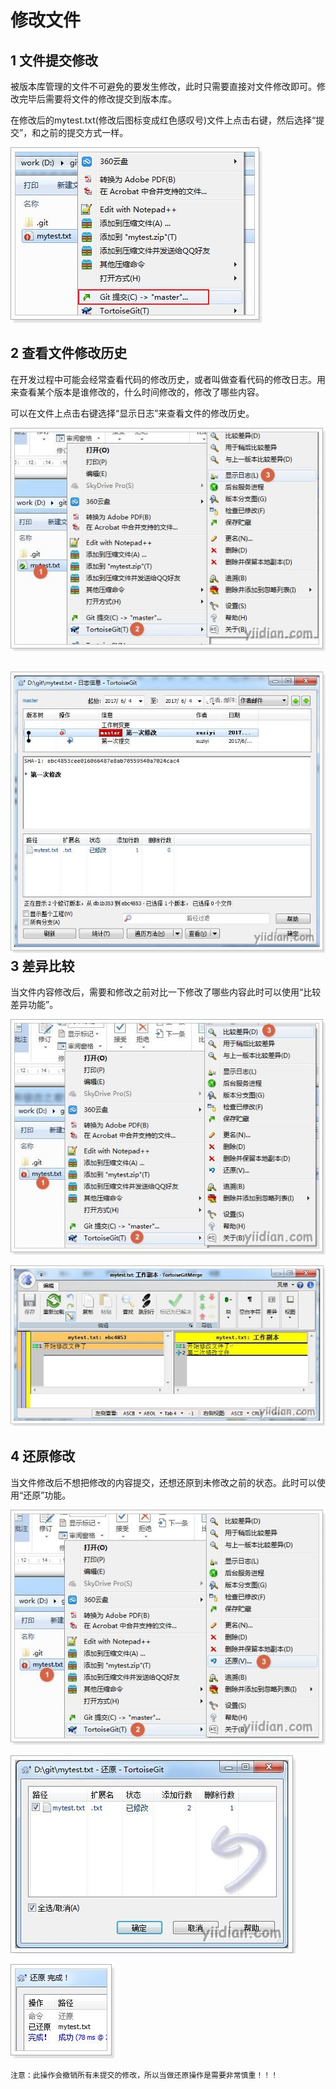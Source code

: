 # 修改文件

## **1 文件提交修改**

被版本库管理的文件不可避免的要发生修改，此时只需要直接对文件修改即可。修改完毕后需要将文件的修改提交到版本库。

在修改后的mytest.txt(修改后图标变成红色感叹号)文件上点击右键，然后选择“提交”，和之前的提交方式一样。

![img](7.修改文件.assets/20171115110324776.jpg)

## **2 查看文件修改历史**

在开发过程中可能会经常查看代码的修改历史，或者叫做查看代码的修改日志。用来查看某个版本是谁修改的，什么时间修改的，修改了哪些内容。


可以在文件上点击右键选择“显示日志”来查看文件的修改历史。

![img](7.修改文件.assets/20171115110406486.jpg)

## ![img](7.修改文件.assets/20171115110431479.jpg)**3 差异比较**

当文件内容修改后，需要和修改之前对比一下修改了哪些内容此时可以使用“比较差异功能”。

![img](7.修改文件.assets/20171115110516876.jpg)

![img](7.修改文件.assets/20171115110534870.jpg)

## **4 还原修改**

当文件修改后不想把修改的内容提交，还想还原到未修改之前的状态。此时可以使用“还原”功能。

![img](7.修改文件.assets/20171115110625895.jpg)

![img](7.修改文件.assets/20171115110642728.jpg)

![img](7.修改文件.assets/20171115110656677.jpg)

```
注意：此操作会撤销所有未提交的修改，所以当做还原操作是需要非常慎重！！！
```